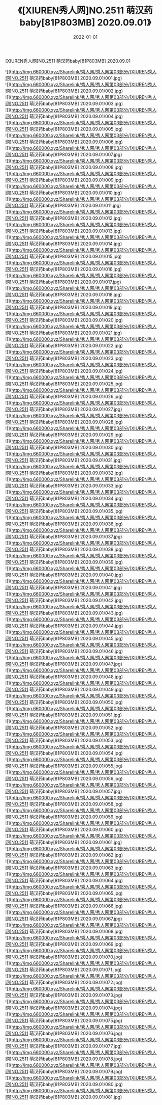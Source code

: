 ﻿---
layout: post
title:  《[XIUREN秀人网]NO.2511 萌汉药baby[81P803MB] 2020.09.01》
date:   2022-01-01
img: http://img.660000.xyz/Sharelink/秀人网/秀人网第03部分/[XIUREN秀人网]NO.2511 萌汉药baby[81P803MB] 2020.09.01/000.jpg
categories: [美女, 清纯, 唯美]
---

[XIUREN秀人网]NO.2511 萌汉药baby[81P803MB] 2020.09.01

 ![](http://img.660000.xyz/Sharelink/秀人网/秀人网第03部分/[XIUREN秀人网]NO.2511 萌汉药baby[81P803MB] 2020.09.01/001.jpg) <br>![](http://img.660000.xyz/Sharelink/秀人网/秀人网第03部分/[XIUREN秀人网]NO.2511 萌汉药baby[81P803MB] 2020.09.01/002.jpg) <br>![](http://img.660000.xyz/Sharelink/秀人网/秀人网第03部分/[XIUREN秀人网]NO.2511 萌汉药baby[81P803MB] 2020.09.01/003.jpg) <br>![](http://img.660000.xyz/Sharelink/秀人网/秀人网第03部分/[XIUREN秀人网]NO.2511 萌汉药baby[81P803MB] 2020.09.01/004.jpg) <br>![](http://img.660000.xyz/Sharelink/秀人网/秀人网第03部分/[XIUREN秀人网]NO.2511 萌汉药baby[81P803MB] 2020.09.01/005.jpg) <br>![](http://img.660000.xyz/Sharelink/秀人网/秀人网第03部分/[XIUREN秀人网]NO.2511 萌汉药baby[81P803MB] 2020.09.01/006.jpg) <br>![](http://img.660000.xyz/Sharelink/秀人网/秀人网第03部分/[XIUREN秀人网]NO.2511 萌汉药baby[81P803MB] 2020.09.01/007.jpg) <br>![](http://img.660000.xyz/Sharelink/秀人网/秀人网第03部分/[XIUREN秀人网]NO.2511 萌汉药baby[81P803MB] 2020.09.01/008.jpg) <br>![](http://img.660000.xyz/Sharelink/秀人网/秀人网第03部分/[XIUREN秀人网]NO.2511 萌汉药baby[81P803MB] 2020.09.01/009.jpg) <br>![](http://img.660000.xyz/Sharelink/秀人网/秀人网第03部分/[XIUREN秀人网]NO.2511 萌汉药baby[81P803MB] 2020.09.01/010.jpg) <br>![](http://img.660000.xyz/Sharelink/秀人网/秀人网第03部分/[XIUREN秀人网]NO.2511 萌汉药baby[81P803MB] 2020.09.01/011.jpg) <br>![](http://img.660000.xyz/Sharelink/秀人网/秀人网第03部分/[XIUREN秀人网]NO.2511 萌汉药baby[81P803MB] 2020.09.01/012.jpg) <br>![](http://img.660000.xyz/Sharelink/秀人网/秀人网第03部分/[XIUREN秀人网]NO.2511 萌汉药baby[81P803MB] 2020.09.01/013.jpg) <br>![](http://img.660000.xyz/Sharelink/秀人网/秀人网第03部分/[XIUREN秀人网]NO.2511 萌汉药baby[81P803MB] 2020.09.01/014.jpg) <br>![](http://img.660000.xyz/Sharelink/秀人网/秀人网第03部分/[XIUREN秀人网]NO.2511 萌汉药baby[81P803MB] 2020.09.01/015.jpg) <br>![](http://img.660000.xyz/Sharelink/秀人网/秀人网第03部分/[XIUREN秀人网]NO.2511 萌汉药baby[81P803MB] 2020.09.01/016.jpg) <br>![](http://img.660000.xyz/Sharelink/秀人网/秀人网第03部分/[XIUREN秀人网]NO.2511 萌汉药baby[81P803MB] 2020.09.01/017.jpg) <br>![](http://img.660000.xyz/Sharelink/秀人网/秀人网第03部分/[XIUREN秀人网]NO.2511 萌汉药baby[81P803MB] 2020.09.01/018.jpg) <br>![](http://img.660000.xyz/Sharelink/秀人网/秀人网第03部分/[XIUREN秀人网]NO.2511 萌汉药baby[81P803MB] 2020.09.01/019.jpg) <br>![](http://img.660000.xyz/Sharelink/秀人网/秀人网第03部分/[XIUREN秀人网]NO.2511 萌汉药baby[81P803MB] 2020.09.01/020.jpg) <br>![](http://img.660000.xyz/Sharelink/秀人网/秀人网第03部分/[XIUREN秀人网]NO.2511 萌汉药baby[81P803MB] 2020.09.01/021.jpg) <br>![](http://img.660000.xyz/Sharelink/秀人网/秀人网第03部分/[XIUREN秀人网]NO.2511 萌汉药baby[81P803MB] 2020.09.01/022.jpg) <br>![](http://img.660000.xyz/Sharelink/秀人网/秀人网第03部分/[XIUREN秀人网]NO.2511 萌汉药baby[81P803MB] 2020.09.01/023.jpg) <br>![](http://img.660000.xyz/Sharelink/秀人网/秀人网第03部分/[XIUREN秀人网]NO.2511 萌汉药baby[81P803MB] 2020.09.01/024.jpg) <br>![](http://img.660000.xyz/Sharelink/秀人网/秀人网第03部分/[XIUREN秀人网]NO.2511 萌汉药baby[81P803MB] 2020.09.01/025.jpg) <br>![](http://img.660000.xyz/Sharelink/秀人网/秀人网第03部分/[XIUREN秀人网]NO.2511 萌汉药baby[81P803MB] 2020.09.01/026.jpg) <br>![](http://img.660000.xyz/Sharelink/秀人网/秀人网第03部分/[XIUREN秀人网]NO.2511 萌汉药baby[81P803MB] 2020.09.01/027.jpg) <br>![](http://img.660000.xyz/Sharelink/秀人网/秀人网第03部分/[XIUREN秀人网]NO.2511 萌汉药baby[81P803MB] 2020.09.01/028.jpg) <br>![](http://img.660000.xyz/Sharelink/秀人网/秀人网第03部分/[XIUREN秀人网]NO.2511 萌汉药baby[81P803MB] 2020.09.01/029.jpg) <br>![](http://img.660000.xyz/Sharelink/秀人网/秀人网第03部分/[XIUREN秀人网]NO.2511 萌汉药baby[81P803MB] 2020.09.01/030.jpg) <br>![](http://img.660000.xyz/Sharelink/秀人网/秀人网第03部分/[XIUREN秀人网]NO.2511 萌汉药baby[81P803MB] 2020.09.01/031.jpg) <br>![](http://img.660000.xyz/Sharelink/秀人网/秀人网第03部分/[XIUREN秀人网]NO.2511 萌汉药baby[81P803MB] 2020.09.01/032.jpg) <br>![](http://img.660000.xyz/Sharelink/秀人网/秀人网第03部分/[XIUREN秀人网]NO.2511 萌汉药baby[81P803MB] 2020.09.01/033.jpg) <br>![](http://img.660000.xyz/Sharelink/秀人网/秀人网第03部分/[XIUREN秀人网]NO.2511 萌汉药baby[81P803MB] 2020.09.01/034.jpg) <br>![](http://img.660000.xyz/Sharelink/秀人网/秀人网第03部分/[XIUREN秀人网]NO.2511 萌汉药baby[81P803MB] 2020.09.01/035.jpg) <br>![](http://img.660000.xyz/Sharelink/秀人网/秀人网第03部分/[XIUREN秀人网]NO.2511 萌汉药baby[81P803MB] 2020.09.01/036.jpg) <br>![](http://img.660000.xyz/Sharelink/秀人网/秀人网第03部分/[XIUREN秀人网]NO.2511 萌汉药baby[81P803MB] 2020.09.01/037.jpg) <br>![](http://img.660000.xyz/Sharelink/秀人网/秀人网第03部分/[XIUREN秀人网]NO.2511 萌汉药baby[81P803MB] 2020.09.01/038.jpg) <br>![](http://img.660000.xyz/Sharelink/秀人网/秀人网第03部分/[XIUREN秀人网]NO.2511 萌汉药baby[81P803MB] 2020.09.01/039.jpg) <br>![](http://img.660000.xyz/Sharelink/秀人网/秀人网第03部分/[XIUREN秀人网]NO.2511 萌汉药baby[81P803MB] 2020.09.01/040.jpg) <br>![](http://img.660000.xyz/Sharelink/秀人网/秀人网第03部分/[XIUREN秀人网]NO.2511 萌汉药baby[81P803MB] 2020.09.01/041.jpg) <br>![](http://img.660000.xyz/Sharelink/秀人网/秀人网第03部分/[XIUREN秀人网]NO.2511 萌汉药baby[81P803MB] 2020.09.01/042.jpg) <br>![](http://img.660000.xyz/Sharelink/秀人网/秀人网第03部分/[XIUREN秀人网]NO.2511 萌汉药baby[81P803MB] 2020.09.01/043.jpg) <br>![](http://img.660000.xyz/Sharelink/秀人网/秀人网第03部分/[XIUREN秀人网]NO.2511 萌汉药baby[81P803MB] 2020.09.01/044.jpg) <br>![](http://img.660000.xyz/Sharelink/秀人网/秀人网第03部分/[XIUREN秀人网]NO.2511 萌汉药baby[81P803MB] 2020.09.01/045.jpg) <br>![](http://img.660000.xyz/Sharelink/秀人网/秀人网第03部分/[XIUREN秀人网]NO.2511 萌汉药baby[81P803MB] 2020.09.01/046.jpg) <br>![](http://img.660000.xyz/Sharelink/秀人网/秀人网第03部分/[XIUREN秀人网]NO.2511 萌汉药baby[81P803MB] 2020.09.01/047.jpg) <br>![](http://img.660000.xyz/Sharelink/秀人网/秀人网第03部分/[XIUREN秀人网]NO.2511 萌汉药baby[81P803MB] 2020.09.01/048.jpg) <br>![](http://img.660000.xyz/Sharelink/秀人网/秀人网第03部分/[XIUREN秀人网]NO.2511 萌汉药baby[81P803MB] 2020.09.01/049.jpg) <br>![](http://img.660000.xyz/Sharelink/秀人网/秀人网第03部分/[XIUREN秀人网]NO.2511 萌汉药baby[81P803MB] 2020.09.01/050.jpg) <br>![](http://img.660000.xyz/Sharelink/秀人网/秀人网第03部分/[XIUREN秀人网]NO.2511 萌汉药baby[81P803MB] 2020.09.01/051.jpg) <br>![](http://img.660000.xyz/Sharelink/秀人网/秀人网第03部分/[XIUREN秀人网]NO.2511 萌汉药baby[81P803MB] 2020.09.01/052.jpg) <br>![](http://img.660000.xyz/Sharelink/秀人网/秀人网第03部分/[XIUREN秀人网]NO.2511 萌汉药baby[81P803MB] 2020.09.01/053.jpg) <br>![](http://img.660000.xyz/Sharelink/秀人网/秀人网第03部分/[XIUREN秀人网]NO.2511 萌汉药baby[81P803MB] 2020.09.01/054.jpg) <br>![](http://img.660000.xyz/Sharelink/秀人网/秀人网第03部分/[XIUREN秀人网]NO.2511 萌汉药baby[81P803MB] 2020.09.01/055.jpg) <br>![](http://img.660000.xyz/Sharelink/秀人网/秀人网第03部分/[XIUREN秀人网]NO.2511 萌汉药baby[81P803MB] 2020.09.01/056.jpg) <br>![](http://img.660000.xyz/Sharelink/秀人网/秀人网第03部分/[XIUREN秀人网]NO.2511 萌汉药baby[81P803MB] 2020.09.01/057.jpg) <br>![](http://img.660000.xyz/Sharelink/秀人网/秀人网第03部分/[XIUREN秀人网]NO.2511 萌汉药baby[81P803MB] 2020.09.01/058.jpg) <br>![](http://img.660000.xyz/Sharelink/秀人网/秀人网第03部分/[XIUREN秀人网]NO.2511 萌汉药baby[81P803MB] 2020.09.01/059.jpg) <br>![](http://img.660000.xyz/Sharelink/秀人网/秀人网第03部分/[XIUREN秀人网]NO.2511 萌汉药baby[81P803MB] 2020.09.01/060.jpg) <br>![](http://img.660000.xyz/Sharelink/秀人网/秀人网第03部分/[XIUREN秀人网]NO.2511 萌汉药baby[81P803MB] 2020.09.01/061.jpg) <br>![](http://img.660000.xyz/Sharelink/秀人网/秀人网第03部分/[XIUREN秀人网]NO.2511 萌汉药baby[81P803MB] 2020.09.01/062.jpg) <br>![](http://img.660000.xyz/Sharelink/秀人网/秀人网第03部分/[XIUREN秀人网]NO.2511 萌汉药baby[81P803MB] 2020.09.01/063.jpg) <br>![](http://img.660000.xyz/Sharelink/秀人网/秀人网第03部分/[XIUREN秀人网]NO.2511 萌汉药baby[81P803MB] 2020.09.01/064.jpg) <br>![](http://img.660000.xyz/Sharelink/秀人网/秀人网第03部分/[XIUREN秀人网]NO.2511 萌汉药baby[81P803MB] 2020.09.01/065.jpg) <br>![](http://img.660000.xyz/Sharelink/秀人网/秀人网第03部分/[XIUREN秀人网]NO.2511 萌汉药baby[81P803MB] 2020.09.01/066.jpg) <br>![](http://img.660000.xyz/Sharelink/秀人网/秀人网第03部分/[XIUREN秀人网]NO.2511 萌汉药baby[81P803MB] 2020.09.01/067.jpg) <br>![](http://img.660000.xyz/Sharelink/秀人网/秀人网第03部分/[XIUREN秀人网]NO.2511 萌汉药baby[81P803MB] 2020.09.01/068.jpg) <br>![](http://img.660000.xyz/Sharelink/秀人网/秀人网第03部分/[XIUREN秀人网]NO.2511 萌汉药baby[81P803MB] 2020.09.01/069.jpg) <br>![](http://img.660000.xyz/Sharelink/秀人网/秀人网第03部分/[XIUREN秀人网]NO.2511 萌汉药baby[81P803MB] 2020.09.01/070.jpg) <br>![](http://img.660000.xyz/Sharelink/秀人网/秀人网第03部分/[XIUREN秀人网]NO.2511 萌汉药baby[81P803MB] 2020.09.01/071.jpg) <br>![](http://img.660000.xyz/Sharelink/秀人网/秀人网第03部分/[XIUREN秀人网]NO.2511 萌汉药baby[81P803MB] 2020.09.01/072.jpg) <br>![](http://img.660000.xyz/Sharelink/秀人网/秀人网第03部分/[XIUREN秀人网]NO.2511 萌汉药baby[81P803MB] 2020.09.01/073.jpg) <br>![](http://img.660000.xyz/Sharelink/秀人网/秀人网第03部分/[XIUREN秀人网]NO.2511 萌汉药baby[81P803MB] 2020.09.01/074.jpg) <br>![](http://img.660000.xyz/Sharelink/秀人网/秀人网第03部分/[XIUREN秀人网]NO.2511 萌汉药baby[81P803MB] 2020.09.01/075.jpg) <br>![](http://img.660000.xyz/Sharelink/秀人网/秀人网第03部分/[XIUREN秀人网]NO.2511 萌汉药baby[81P803MB] 2020.09.01/076.jpg) <br>![](http://img.660000.xyz/Sharelink/秀人网/秀人网第03部分/[XIUREN秀人网]NO.2511 萌汉药baby[81P803MB] 2020.09.01/077.jpg) <br>![](http://img.660000.xyz/Sharelink/秀人网/秀人网第03部分/[XIUREN秀人网]NO.2511 萌汉药baby[81P803MB] 2020.09.01/078.jpg) <br>![](http://img.660000.xyz/Sharelink/秀人网/秀人网第03部分/[XIUREN秀人网]NO.2511 萌汉药baby[81P803MB] 2020.09.01/079.jpg) <br>![](http://img.660000.xyz/Sharelink/秀人网/秀人网第03部分/[XIUREN秀人网]NO.2511 萌汉药baby[81P803MB] 2020.09.01/080.jpg) <br>![](http://img.660000.xyz/Sharelink/秀人网/秀人网第03部分/[XIUREN秀人网]NO.2511 萌汉药baby[81P803MB] 2020.09.01/081.jpg) <br>